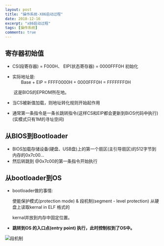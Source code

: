 ```yaml
---
layout: post
title: "操作系统-X86启动过程"
date: 2018-12-16
excerpt: "x86启动过程"
tags: [操作系统]
comments: true
---
```




## 寄存器初始值

- CS(段寄存器) = F000H、 EIP(状态寄存器) = 0000FFF0H 初始化

- 实际地址是:  
  &emsp;&emsp;Base   +    EIP = FFFF0000H + 0000FFF0H = FFFFFFF0H

  ​        这是BIOS的EPROM所在地。

- 当CS被新值加载，则地址转化规则开始起作用
- 通常第一条指令是一条长跳转指令(这样CS和EIP都会更新到BiOS代码中执行)(实模式只有1M的寻址空间)

## 从BIOS到Bootloader

- BIOS加载存储设备(硬盘、USB盘)上的第一个扇区(主引导扇区)的512字节到内存的0x7c00...
- 然后转跳到 @0x7c00的第一条指令开始执行

## 从bootloader到OS

- bootloader做的事情:

  使能保护模式(protection mode) & 段机制(segment - level protection) 从硬盘上读取kernal in ELF 格式的

  kernal并放到内存中固定位置。

- **跳转到OS 的入口点(entry point) 执行，此时控制权到了OS中。**



![段机制](C:\Users\wangshuai\Pictures\段机制.png)

​                           &emsp;&emsp;&emsp;&emsp;&emsp;